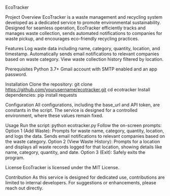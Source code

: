 EcoTracker

Project Overview
EcoTracker is a waste management and recycling system developed as a dedicated service to promote environmental sustainability. Designed for seamless operation, EcoTracker efficiently tracks and manages waste collection, sends automated notifications to companies for waste pickup, and encourages eco-friendly recycling practices.

Features
Log waste data including name, category, quantity, location, and timestamp.
Automatically sends email notifications to relevant companies based on waste category.
View waste collection history filtered by location.

Prerequisites
Python 3.7+
Gmail account with SMTP enabled and an app password.

Installation
Clone the repository:
git clone https://github.com/yourusername/ecotracker.git
cd ecotracker
Install dependencies:
pip install requests

Configuration
All configurations, including the base_url and API token, are constants in the script. The service is designed for a controlled environment, where these values remain fixed.

Usage
Run the script:
python ecotracker.py
Follow the on-screen prompts:
Option 1 (Add Waste): Prompts for waste name, category, quantity, location, and logs the data. Sends email notifications to relevant companies based on the waste category.
Option 2 (View Waste History): Prompts for a location and displays all waste records logged for that location, showing details like name, category, quantity, and date.
Option 3 (Exit): Safely exits the program.

License
EcoTracker is licensed under the MIT License.

Contribution
As this service is designed for dedicated use, contributions are limited to internal developers. For suggestions or enhancements, please reach out directly.

 
